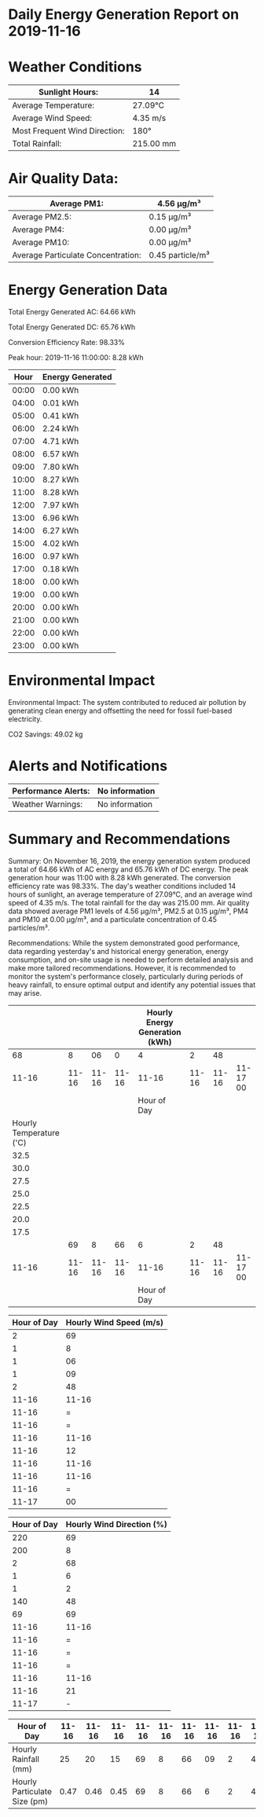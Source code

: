 # Daily Energy Generation Report on 2019-11-16

# Weather Conditions

|Sunlight Hours:|14|
|---|---|
|Average Temperature:|27.09°C|
|Average Wind Speed:|4.35 m/s|
|Most Frequent Wind Direction:|180°|
|Total Rainfall:|215.00 mm|

# Air Quality Data:

|Average PM1:|4.56 μg/m³|
|---|---|
|Average PM2.5:|0.15 μg/m³|
|Average PM4:|0.00 μg/m³|
|Average PM10:|0.00 μg/m³|
|Average Particulate Concentration:|0.45 particle/m³|

# Energy Generation Data

Total Energy Generated AC: 64.66 kWh

Total Energy Generated DC: 65.76 kWh

Conversion Efficiency Rate: 98.33%

Peak hour: 2019-11-16 11:00:00: 8.28 kWh

|Hour|Energy Generated|
|---|---|
|00:00|0.00 kWh|
|04:00|0.01 kWh|
|05:00|0.41 kWh|
|06:00|2.24 kWh|
|07:00|4.71 kWh|
|08:00|6.57 kWh|
|09:00|7.80 kWh|
|10:00|8.27 kWh|
|11:00|8.28 kWh|
|12:00|7.97 kWh|
|13:00|6.96 kWh|
|14:00|6.27 kWh|
|15:00|4.02 kWh|
|16:00|0.97 kWh|
|17:00|0.18 kWh|
|18:00|0.00 kWh|
|19:00|0.00 kWh|
|20:00|0.00 kWh|
|21:00|0.00 kWh|
|22:00|0.00 kWh|
|23:00|0.00 kWh|

# Environmental Impact

Environmental Impact: The system contributed to reduced air pollution by generating clean energy and offsetting the need for fossil fuel-based electricity.

CO2 Savings: 49.02 kg

# Alerts and Notifications

|Performance Alerts:|No information|
|---|---|
|Weather Warnings:|No information|

# Summary and Recommendations

Summary: On November 16, 2019, the energy generation system produced a total of 64.66 kWh of AC energy and 65.76 kWh of DC energy. The peak generation hour was 11:00 with 8.28 kWh generated. The conversion efficiency rate was 98.33%. The day's weather conditions included 14 hours of sunlight, an average temperature of 27.09°C, and an average wind speed of 4.35 m/s. The total rainfall for the day was 215.00 mm. Air quality data showed average PM1 levels of 4.56 μg/m³, PM2.5 at 0.15 μg/m³, PM4 and PM10 at 0.00 μg/m³, and a particulate concentration of 0.45 particles/m³.

Recommendations: While the system demonstrated good performance, data regarding yesterday's and historical energy generation, energy consumption, and on-site usage is needed to perform detailed analysis and make more tailored recommendations. However, it is recommended to monitor the system's performance closely, particularly during periods of heavy rainfall, to ensure optimal output and identify any potential issues that may arise.

| | | | |Hourly Energy Generation (kWh)| | | |
|---|---|---|---|---|---|---|---|
|68|8|06|0|4|2|48| |
|11-16|11-16|11-16|11-16|11-16|11-16|11-16|11-17 00|
| | | | |Hour of Day| | | |
|Hourly Temperature ('C)| | | | | | | |
|32.5| | | | | | | |
|30.0| | | | | | | |
|27.5| | | | | | | |
|25.0| | | | | | | |
|22.5| | | | | | | |
|20.0| | | | | | | |
|17.5| | | | | | | |
| |69|8|66|6|2|48| |
|11-16|11-16|11-16|11-16|11-16|11-16|11-16|11-17 00|
| | | | |Hour of Day| | | |

|Hour of Day|Hourly Wind Speed (m/s)|
|---|---|
|2|69|
|1|8|
|1|06|
|1|09|
|2|48|
|11-16|11-16|
|11-16|=|
|11-16|=|
|11-16|11-16|
|11-16|12|
|11-16|11-16|
|11-16|11-16|
|11-16|=|
|11-17|00|

|Hour of Day|Hourly Wind Direction (%)|
|---|---|
|220|69|
|200|8|
|2|68|
|1|6|
|1|2|
|140|48|
|69|69|
|11-16|11-16|
|11-16|=|
|11-16|=|
|11-16|=|
|11-16|11-16|
|11-16|21|
|11-17|-|

|Hour of Day|11-16|11-16|11-16|11-16|11-16|11-16|11-16|11-16|11-16|11-17|00|
|---|---|---|---|---|---|---|---|---|---|---|---|
|Hourly Rainfall (mm)|25|20|15|69|8|66|09|2|48| | |
|Hourly Particulate Size (pm)|0.47|0.46|0.45|69|8|66|6|2|48|21|00|